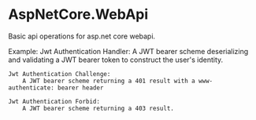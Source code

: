 # AspNetCore.WebApi
Basic api operations for asp.net core webapi.

Example:
    Jwt Authentication Handler: 
        A JWT bearer scheme deserializing and validating a JWT bearer token to construct the user's identity.

    Jwt Authentication Challenge:
        A JWT bearer scheme returning a 401 result with a www-authenticate: bearer header

    Jwt Authentication Forbid:
        A JWT bearer scheme returning a 403 result.
